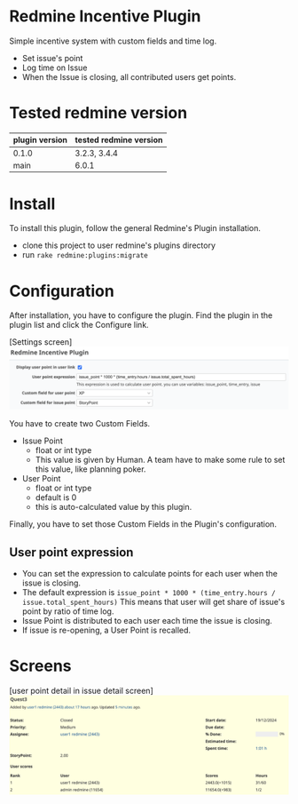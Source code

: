 # Redmine Incentive Plugin

Simple incentive system with custom fields and time log.

* Set issue's point
* Log time on Issue
* When the Issue is closing, all contributed users get points.

# Tested redmine version

| plugin version | tested redmine version |
|----------------|------------------------|
| 0.1.0          | 3.2.3, 3.4.4           |
| main           | 6.0.1                  |

# Install

To install this plugin, follow the general Redmine's Plugin installation.

* clone this project to user redmine's plugins directory
* run `rake redmine:plugins:migrate`

# Configuration

After installation, you have to configure the plugin.
Find the plugin in the plugin list and click the Configure link.

[Settings screen]
![Settings Screen](./docs/redmine-incentive-plugin-settings.png)

You have to create two Custom Fields.

* Issue Point
  * float or int type
  * This value is given by Human. A team have to make some rule to set this value, like planning poker.
* User Point
  * float or int type
  * default is 0
  * this is auto-calculated value by this plugin.

Finally, you have to set those Custom Fields in the Plugin's configuration.

## User point expression

* You can set the expression to calculate points for each user when the issue is closing.
* The default expression is `issue_point * 1000 * (time_entry.hours / issue.total_spent_hours)`
  This means that user will get share of issue's point by ratio of time log.
* Issue Point is distributed to each user each time the issue is closing.
* If issue is re-opening, a User Point is recalled.

# Screens

[user point detail in issue detail screen]
![User Point on Issue Detail](./docs/redmine-incentive-plugin-issue.png)
